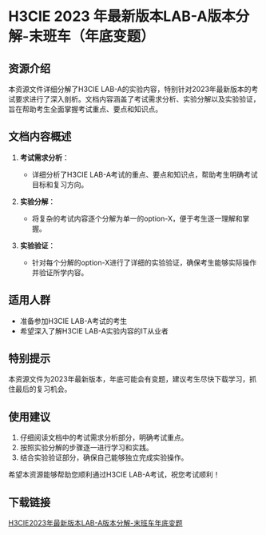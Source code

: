 # H3CIE 2023 年最新版本LAB-A版本分解-末班车（年底变题）

## 资源介绍

本资源文件详细分解了H3CIE LAB-A的实验内容，特别针对2023年最新版本的考试要求进行了深入剖析。文档内容涵盖了考试需求分析、实验分解以及实验验证，旨在帮助考生全面掌握考试重点、要点和知识点。

## 文档内容概述

1. **考试需求分析**：
   - 详细分析了H3CIE LAB-A考试的重点、要点和知识点，帮助考生明确考试目标和复习方向。

2. **实验分解**：
   - 将复杂的考试内容逐个分解为单一的option-X，便于考生逐一理解和掌握。

3. **实验验证**：
   - 针对每个分解的option-X进行了详细的实验验证，确保考生能够实际操作并验证所学内容。

## 适用人群

- 准备参加H3CIE LAB-A考试的考生
- 希望深入了解H3CIE LAB-A实验内容的IT从业者

## 特别提示

本资源文件为2023年最新版本，年底可能会有变题，建议考生尽快下载学习，抓住最后的复习机会。

## 使用建议

1. 仔细阅读文档中的考试需求分析部分，明确考试重点。
2. 按照实验分解的步骤逐一进行学习和实践。
3. 结合实验验证部分，确保自己能够独立完成实验操作。

希望本资源能够帮助您顺利通过H3CIE LAB-A考试，祝您考试顺利！

## 下载链接

[H3CIE2023年最新版本LAB-A版本分解-末班车年底变题](https://pan.quark.cn/s/01d78e409e32)